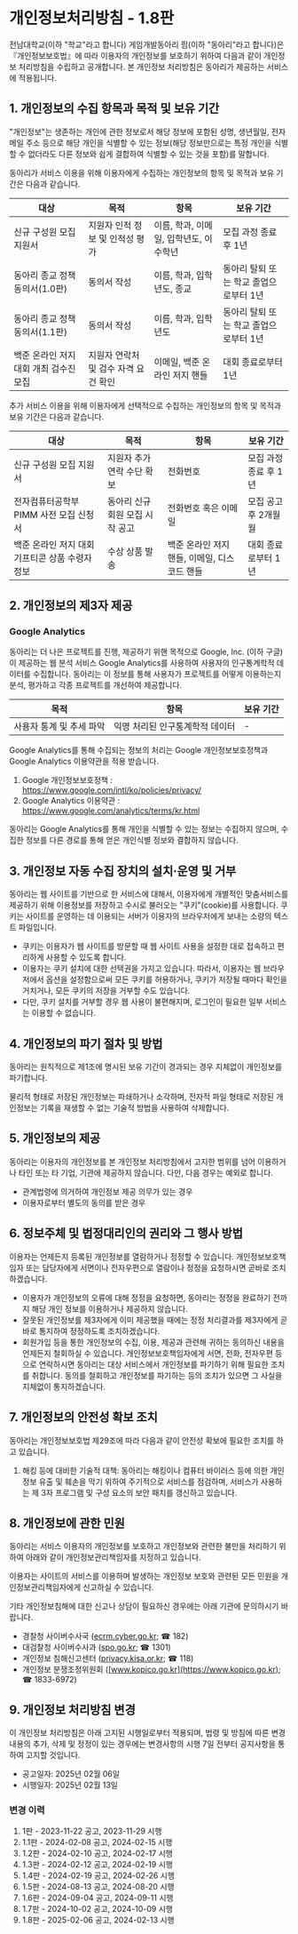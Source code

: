 # 개인정보처리방침 - 1.8판

전남대학교(이하 "학교"라고 합니다) 게임개발동아리 핌(이하 "동아리"라고 합니다)은 『개인정보보호법』에 따라 이용자의 개인정보를 보호하기 위하여 다음과 같이 개인정보 처리방침을 수립하고 공개합니다. 본 개인정보 처리방침은 동아리가 제공하는 서비스에 적용됩니다.

## 1. 개인정보의 수집 항목과 목적 및 보유 기간

"개인정보"는 생존하는 개인에 관한 정보로서 해당 정보에 포함된 성명, 생년월일, 전자메일 주소 등으로 해당 개인을 식별할 수 있는 정보(해당 정보만으로는 특정 개인을 식별할 수 없더라도 다른 정보와 쉽게 결합하여 식별할 수 있는 것을 포함)를 말합니다.

동아리가 서비스 이용을 위해 이용자에게 수집하는 개인정보의 항목 및 목적과 보유 기간은 다음과 같습니다.

<table>
  <thead>
    <tr>
      <th>대상</th>
      <th>목적</th>
      <th>항목</th>
      <th>보유 기간</th>
    </tr>
  </thead>
  <tbody>
    <tr>
      <td>신규 구성원 모집 지원서</td>
      <td>지원자 인적 정보 및 인적성 평가</td>
      <td>이름, 학과, 이메일, 입학년도, 이수학년</td>
      <td>모집 과정 종료 후 1년</td>
    </tr>
    <tr>
      <td>동아리 종교 정책 동의서(1.0판)</td>
      <td>동의서 작성</td>
      <td>이름, 학과, 입학년도, 종교</td>
      <td>동아리 탈퇴 또는 학교 졸업으로부터 1년</td>
    </tr>
    <tr>
      <td>동아리 종교 정책 동의서(1.1판)</td>
      <td>동의서 작성</td>
      <td>이름, 학과, 입학년도</td>
      <td>동아리 탈퇴 또는 학교 졸업으로부터 1년</td>
    </tr>
    <tr>
      <td>백준 온라인 저지 대회 개최 검수진 모집</td>
      <td>지원자 연락처 및 검수 자격 요건 확인</td>
      <td>이메일, 백준 온라인 저지 핸들</td>
      <td>대회 종료로부터 1년</td>
    </tr>
  </tbody>
</table>

추가 서비스 이용을 위해 이용자에게 선택적으로 수집하는 개인정보의 항목 및 목적과 보유 기간은 다음과 같습니다.

<table>
  <thead>
    <tr>
      <th>대상</th>
      <th>목적</th>
      <th>항목</th>
      <th>보유 기간</th>
    </tr>
  </thead>
  <tbody>
    <tr>
      <td>신규 구성원 모집 지원서</td>
      <td>지원자 추가 연락 수단 확보</td>
      <td>전화번호</td>
      <td>모집 과정 종료 후 1년</td>
    </tr>
    <tr>
      <td>전자컴퓨터공학부 PIMM 사전 모집 신청서</td>
      <td>동아리 신규 회원 모집 시작 공고</td>
      <td>전화번호 혹은 이메일</td>
      <td>모집 공고 후 2개월월</td>
    </tr>
    <tr>
      <td>백준 온라인 저지 대회 기프티콘 상품 수령자 정보</td>
      <td>수상 상품 발송</td>
      <td>백준 온라인 저지 핸들, 이메일, 디스코드 핸들</td>
      <td>대회 종료로부터 1년</td>
    </tr>
  </tbody>
</table>

## 2. 개인정보의 제3자 제공

### Google Analytics

동아리는 더 나은 프로젝트를 진행, 제공하기 위핸 목적으로 Google, Inc. (이하 구글)이 제공하는 웹 분석 서비스 Google Analytics를 사용하여 사용자의 인구통계학적 데이터를 수집합니다. 동아리는 이 정보를 통해 사용자가 프로젝트를 어떻게 이용하는지 분석, 평가하고 각종 프로젝트를 개선하여 제공합니다.

<table>
  <thead>
    <tr>
      <th>목적</th>
      <th>항목</th>
      <th>보유 기간</th>
    </tr>
  </thead>
  <tbody>
    <tr>
      <td>사용자 통계 및 추세 파악</td>
      <td>익명 처리된 인구통계학적 데이터</td>
      <td>-</td>
    </tr>
  </tbody>
</table>

Google Analytics를 통해 수집되는 정보의 처리는 Google 개인정보보호정책과 Google Analytics 이용약관을 적용 받습니다.
1. Google 개인정보보호정책 : https://www.google.com/intl/ko/policies/privacy/
2. Google Analytics 이용약관 : https://www.google.com/analytics/terms/kr.html

동아리는 Google Analytics를 통해 개인을 식별할 수 있는 정보는 수집하지 않으며, 수집한 정보를 다른 경로를 통해 얻은 개인식별 정보와 결합하지 않습니다.

## 3. 개인정보 자동 수집 장치의 설치·운영 및 거부

동아리는 웹 사이트를 기반으로 한 서비스에 대해서, 이용자에게 개별적인 맞춤서비스를 제공하기 위해 이용정보를 저장하고 수시로 불러오는 "쿠키"(cookie)를 사용합니다. 쿠키는 사이트를 운영하는 데 이용되는 서버가 이용자의 브라우저에게 보내는 소량의 텍스트 파일입니다.

- 쿠키는 이용자가 웹 사이트를 방문할 때 웹 사이트 사용을 설정한 대로 접속하고 편리하게 사용할 수 있도록 합니다.
- 이용자는 쿠키 설치에 대한 선택권을 가지고 있습니다. 따라서, 이용자는 웹 브라우저에서 옵션을 설정함으로써 모든 쿠키를 허용하거나, 쿠키가 저장될 때마다 확인을 거치거나, 모든 쿠키의 저장을 거부할 수도 있습니다.
- 다만, 쿠키 설치를 거부할 경우 웹 사용이 불편해지며, 로그인이 필요한 일부 서비스는 이용할 수 없습니다.

## 4. 개인정보의 파기 절차 및 방법

동아리는 원칙적으로 제1조에 명시된 보유 기간이 경과되는 경우 지체없이 개인정보를 파기합니다.

물리적 형태로 저장된 개인정보는 파쇄하거나 소각하며, 전자적 파일 형태로 저장된 개인정보는 기록을 재생할 수 없는 기술적 방법을 사용하여 삭제합니다.

## 5. 개인정보의 제공

동아리는 이용자의 개인정보를 본 개인정보 처리방침에서 고지한 범위를 넘어 이용하거나 타인 또는 타 기업, 기관에 제공하지 않습니다. 다만, 다음 경우는 예외로 합니다.

- 관계법령에 의거하여 개인정보 제공 의무가 있는 경우
- 이용자로부터 별도의 동의를 받은 경우

## 6. 정보주체 및 법정대리인의 권리와 그 행사 방법

이용자는 언제든지 등록된 개인정보를 열람하거나 정정할 수 있습니다. 개인정보보호책임자 또는 담당자에게 서면이나 전자우편으로 열람이나 정정을 요청하시면 곧바로 조치하겠습니다.

- 이용자가 개인정보의 오류에 대해 정정을 요청하면, 동아리는 정정을 완료하기 전까지 해당 개인 정보를 이용하거나 제공하지 않습니다.
- 잘못된 개인정보를 제3자에게 이미 제공했을 때에는 정정 처리결과를 제3자에게 곧바로 통지하여 정정하도록 조치하겠습니다.
- 회원가입 등을 통한 개인정보의 수집, 이용, 제공과 관련해 귀하는 동의하신 내용을 언제든지 철회하실 수 있습니다. 개인정보보호책임자에게 서면, 전화, 전자우편 등으로 연락하시면 동아리는 대상 서비스에서 개인정보를 파기하기 위해 필요한 조치를 취합니다. 동의를 철회하고 개인정보를 파기하는 등의 조치가 있으면 그 사실을 지체없이 통지하겠습니다.

## 7. 개인정보의 안전성 확보 조치

동아리는 개인정보보호법 제29조에 따라 다음과 같이 안전성 확보에 필요한 조치를 하고 있습니다.

1. 해킹 등에 대비한 기술적 대책: 동아리는 해킹이나 컴퓨터 바이러스 등에 의한 개인정보 유출 및 훼손을 막기 위하여 주기적으로 서비스를 점검하며, 서비스가 사용하는 제 3자 프로그램 및 구성 요소의 보안 패치를 갱신하고 있습니다.

## 8. 개인정보에 관한 민원

동아리는 서비스 이용자의 개인정보를 보호하고 개인정보와 관련한 불만을 처리하기 위하여 아래와 같이 개인정보관리책임자를 지정하고 있습니다.

이용자는 사이트의 서비스를 이용하며 발생하는 개인정보 보호와 관련된 모든 민원을 개인정보관리책임자에게 신고하실 수 있습니다.

기타 개인정보침해에 대한 신고나 상담이 필요하신 경우에는 아래 기관에 문의하시기 바랍니다.

- 경찰청 사이버수사국 ([ecrm.cyber.go.kr](https://ecrm.cyber.go.kr); ☎ 182)
- 대검찰청 사이버수사과 ([spo.go.kr](https://www.spo.go.kr); ☎ 1301)
- 개인정보 침해신고센터 ([privacy.kisa.or.kr](https://privacy.kisa.or.kr); ☎ 118)
- 개인정보 분쟁조정위원회 ([www.kopico.go.kr](https://www.kopico.go.kr); ☎ 1833-6972)

## 9. 개인정보 처리방침 변경

이 개인정보 처리방침은 아래 고지된 시행일로부터 적용되며, 법령 및 방침에 따른 변경내용의 추가, 삭제 및 정정이 있는 경우에는 변경사항의 시행 7일 전부터 공지사항을 통하여 고지할 것입니다.

- 공고일자: 2025년 02월 06일
- 시행일자: 2025년 02월 13일

### 변경 이력
1. 1판 - 2023-11-22 공고, 2023-11-29 시행
2. 1.1판 - 2024-02-08 공고, 2024-02-15 시행
3. 1.2판 - 2024-02-10 공고, 2024-02-17 시행
4. 1.3판 - 2024-02-12 공고, 2024-02-19 시행
5. 1.4판 - 2024-02-19 공고, 2024-02-26 시행
6. 1.5판 - 2024-08-13 공고, 2024-08-20 시행
6. 1.6판 - 2024-09-04 공고, 2024-09-11 시행
7. 1.7판 - 2024-10-02 공고, 2024-10-09 시행
8. 1.8판 - 2025-02-06 공고, 2024-02-13 시행
